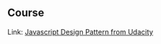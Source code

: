 ## **Course**
Link: [Javascript Design Pattern from Udacity](https://classroom.udacity.com/courses/ud989/lessons/3417188540/concepts/33916789250923)